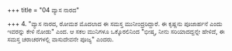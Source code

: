 +++
title = "04 ವ್ಯಾಸ ನಾರದ"

+++
4. "ವ್ಯಾಸ ನಾರದ, ರೋಮಶ ಮೊದಲಾದ ಈ ಸಮಸ್ತ ಮುನೀಂದ್ರರಿದ್ದಾರೆ. ಈ ಕೃಷ್ಣನು ಪೂಜಾರ್ಹನೆ ಎಂದು ಇವರನ್ನು ಕೇಳಿ ನೋಡು" ಎಂದ. ಆ ಸಕಲ ಮುನಿಗಳೂ ಒಕ್ಕೊರಲಿನಿಂದ "ಭೀಷ್ಮ, ನೀನು ಸರಿಯಾದದ್ದನ್ನೇ ಹೇಳಿದೆ, ಈ ಸಮಸ್ತ ಚರಾಚರಗಳಲ್ಲಿ  ವಾಸುದೇವನೇ ಪೂಜ್ಯ" ಎಂದರು.
